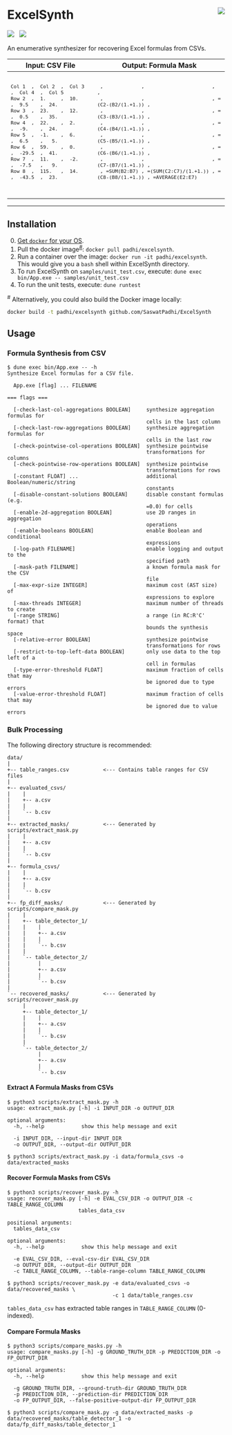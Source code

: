 ExcelSynth
<a href="https://microbadger.com/images/padhi/excelsynth"><img align="right" src="https://img.shields.io/microbadger/image-size/padhi/excelsynth.svg?style=flat&label=docker"></img></a>
==========

[![](https://img.shields.io/travis/SaswatPadhi/ExcelSynth/master.svg?logo=travis&style=popout&label=Travis+Build)][travis]
&nbsp;
[![](https://img.shields.io/docker/cloud/build/padhi/excelsynth.svg?logo=docker&style=popout&label=Docker+Image)][docker-hub]

An enumerative synthesizer for recovering Excel formulas from CSVs.

<table>
   <thead>
   <tr>
      <th align='center'>Input: CSV File</th>
      <th align='center'>Output: Formula Mask</th>
   </tr>
   </thead>
   <tbody>
      <tr>
         <td>
            <sub><pre lang='text'>
                <code>
Col 1  ,  Col 2  ,  Col 3  ,  Col 4  ,  Col 5
Row 2  ,  1.     ,  10.    ,  9.5    ,  24.
Row 3  ,  23.    ,  12.    ,  0.5    ,  35.
Row 4  ,  22.    ,  2.     ,  -9.    ,  24.
Row 5  ,  -1.    ,  6.     ,  6.5    ,   5.
Row 6  ,  59.    ,  0.     ,  -29.5  ,  41.
Row 7  ,  11.    ,  -2.    ,  -7.5   ,   9.
Row 8  ,  115.   ,  14.    ,  -43.5  ,  23.
                </code>
            </pre></sub>
         </td>
         <td>
            <sub><pre lang='text'>
                <code>
 ,             ,                       ,                   ,
 ,             ,                       , =(C2-(B2/(1.+1.)) ,
 ,             ,                       , =(C3-(B3/(1.+1.)) ,
 ,             ,                       , =(C4-(B4/(1.+1.)) ,
 ,             ,                       , =(C5-(B5/(1.+1.)) ,
 ,             ,                       , =(C6-(B6/(1.+1.)) ,
 ,             ,                       , =(C7-(B7/(1.+1.)) ,
 , =SUM(B2:B7) , =(SUM(C2:C7)/(1.+1.)) , =(C8-(B8/(1.+1.)) , =AVERAGE(E2:E7)
                </code>
            </pre></sub>
         </td>
      </tr>
   </tbody>
</table>

----

## Installation

0. [Get `docker` for your OS](https://docs.docker.com/install).
1. Pull the docker image<sup>[#](#note_1)</sup>: `docker pull padhi/excelsynth`.
2. Run a container over the image: `docker run -it padhi/excelsynth`.<br>
   This would give you a `bash` shell within ExcelSynth directory.
3. To run ExcelSynth on `samples/unit_test.csv`, execute: `dune exec bin/App.exe -- samples/unit_test.csv`
4. To run the unit tests, execute: `dune runtest`

<a name="note_1"><sup>#</sup></a> Alternatively, you could also build the Docker image locally:

```bash
docker build -t padhi/excelsynth github.com/SaswatPadhi/ExcelSynth
```

## Usage

### Formula Synthesis from CSV

```text
$ dune exec bin/App.exe -- -h
Synthesize Excel formulas for a CSV file.

  App.exe [flag] ... FILENAME

=== flags ===

  [-check-last-col-aggregations BOOLEAN]     synthesize aggregation formulas for
                                             cells in the last column
  [-check-last-row-aggregations BOOLEAN]     synthesize aggregation formulas for
                                             cells in the last row
  [-check-pointwise-col-operations BOOLEAN]  synthesize pointwise
                                             transformations for columns
  [-check-pointwise-row-operations BOOLEAN]  synthesize pointwise
                                             transformations for rows
  [-constant FLOAT] ...                      additional Boolean/numeric/string
                                             constants
  [-disable-constant-solutions BOOLEAN]      disable constant formulas (e.g.
                                             =0.0) for cells
  [-enable-2d-aggregation BOOLEAN]           use 2D ranges in aggregation
                                             operations
  [-enable-booleans BOOLEAN]                 enable Boolean and conditional
                                             expressions
  [-log-path FILENAME]                       enable logging and output to the
                                             specified path
  [-mask-path FILENAME]                      a known formula mask for the CSV
                                             file
  [-max-expr-size INTEGER]                   maximum cost (AST size) of
                                             expressions to explore
  [-max-threads INTEGER]                     maximum number of threads to create
  [-range STRING]                            a range (in RC:R'C' format) that
                                             bounds the synthesis space
  [-relative-error BOOLEAN]                  synthesize pointwise
                                             transformations for rows
  [-restrict-to-top-left-data BOOLEAN]       only use data to the top left of a
                                             cell in formulas
  [-type-error-threshold FLOAT]              maximum fraction of cells that may
                                             be ignored due to type errors
  [-value-error-threshold FLOAT]             maximum fraction of cells that may
                                             be ignored due to value errors
```

### Bulk Processing

The following directory structure is recommended:

```text
data/
|
+-- table_ranges.csv           <--- Contains table ranges for CSV files
|
+-- evaluated_csvs/
|    |
|    +-- a.csv
|    |
|    `-- b.csv
|
+-- extracted_masks/           <--- Generated by scripts/extract_mask.py
|    |
|    +-- a.csv
|    |
|    `-- b.csv
|
+-- formula_csvs/
|    |
|    +-- a.csv
|    |
|    `-- b.csv
|
+-- fp_diff_masks/             <--- Generated by scripts/compare_mask.py
|    |
|    +-- table_detector_1/
|    |    |
|    |    +-- a.csv
|    |    |
|    |    `-- b.csv
|    |
|    `-- table_detector_2/
|         |
|         +-- a.csv
|         |
|         `-- b.csv
|
`-- recovered_masks/           <--- Generated by scripts/recover_mask.py
     |
     +-- table_detector_1/
     |    |
     |    +-- a.csv
     |    |
     |    `-- b.csv
     |
     `-- table_detector_2/
          |
          +-- a.csv
          |
          `-- b.csv

```

#### Extract A Formula Masks from CSVs

```text
$ python3 scripts/extract_mask.py -h
usage: extract_mask.py [-h] -i INPUT_DIR -o OUTPUT_DIR

optional arguments:
  -h, --help            show this help message and exit

  -i INPUT_DIR, --input-dir INPUT_DIR
  -o OUTPUT_DIR, --output-dir OUTPUT_DIR

$ python3 scripts/extract_mask.py -i data/formula_csvs -o data/extracted_masks
```

#### Recover Formula Masks from CSVs

```text
$ python3 scripts/recover_mask.py -h
usage: recover_mask.py [-h] -e EVAL_CSV_DIR -o OUTPUT_DIR -c TABLE_RANGE_COLUMN
                       tables_data_csv

positional arguments:
  tables_data_csv

optional arguments:
  -h, --help            show this help message and exit

  -e EVAL_CSV_DIR, --eval-csv-dir EVAL_CSV_DIR
  -o OUTPUT_DIR, --output-dir OUTPUT_DIR
  -c TABLE_RANGE_COLUMN, --table-range-column TABLE_RANGE_COLUMN

$ python3 scripts/recover_mask.py -e data/evaluated_csvs -o data/recovered_masks \
                                  -c 1 data/table_ranges.csv
```

`tables_data_csv` has extracted table ranges in `TABLE_RANGE_COLUMN` (0-indexed).

#### Compare Formula Masks

```text
$ python3 scripts/compare_masks.py -h
usage: compare_masks.py [-h] -g GROUND_TRUTH_DIR -p PREDICTION_DIR -o FP_OUTPUT_DIR

optional arguments:
  -h, --help            show this help message and exit

  -g GROUND_TRUTH_DIR, --ground-truth-dir GROUND_TRUTH_DIR
  -p PREDICTION_DIR, --prediction-dir PREDICTION_DIR
  -o FP_OUTPUT_DIR, --false-positive-output-dir FP_OUTPUT_DIR

$ python3 scripts/compare_mask.py -g data/extracted_masks -p data/recovered_masks/table_detector_1 -o data/fp_diff_masks/table_detector_1
```

[docker-hub]:         https://hub.docker.com/r/padhi/excelsynth
[travis]:             https://travis-ci.org/SaswatPadhi/ExcelSynth
